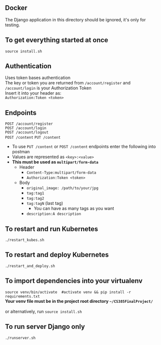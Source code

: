 ## Docker 
The Django application in this directory should be ignored, it's only for testing.

## To get everything started at once
`source install.sh`

## Authentication
Uses token bases authentication<br>
The key or token you are returned from `/account/register` and `/account/login` is your Authorization Token<br>
Insert it into your header as:<br>
`Authorization:Token <token>`<br>

## Endpoints
`POST /account/register`<br>
`POST /account/login`<br>
`POST /account/logout`<br>
`POST /content`
`PUT /content`
- To use `PUT /content` or `POST /content` endpoints enter the following into postman
- Values are represented as `<key>:<value>`
- <b>This must be used as `multipart/form-data`</b>
  - Header
    - `Content-Type:multipart/form-data`
    - `Authorization:Token <token>`
  - Body
    - `original_image: /path/to/your/jpg`
    - `tag:tag1`
    - `tag:tag2`
    - `tag:tagN` (last tag)
      - You can have as many tags as you want
    - `description:A description`

## To restart and run Kubernetes
`./restart_kubes.sh`

## To restart and deploy Kubernetes
`./restart_and_deploy.sh`

## To import dependencies into your virtualenv  
`source venv/bin/activate  #activate venv && pip install -r requirements.txt`<br>
<b>Your venv file must be in the project root directory `~/CS385FinalProject/`</b><br><br>
or alternatively, run `source install.sh`<br>

## To run server Django only
`./runserver.sh`

